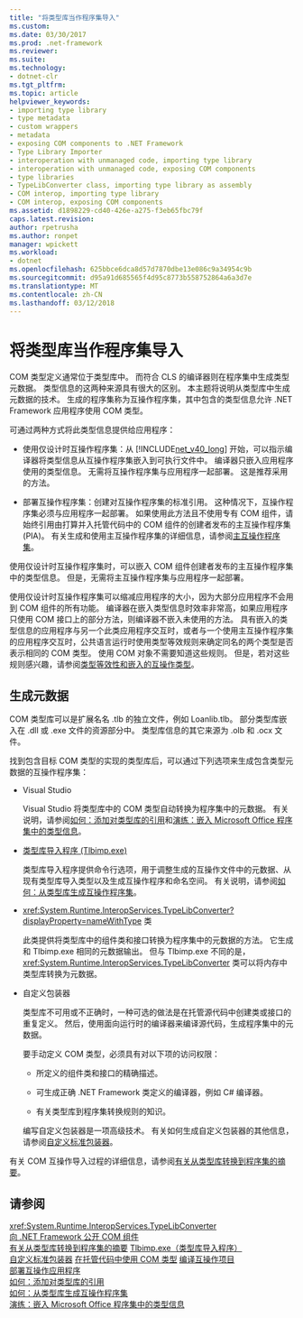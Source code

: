 ```yaml
---
title: "将类型库当作程序集导入"
ms.custom: 
ms.date: 03/30/2017
ms.prod: .net-framework
ms.reviewer: 
ms.suite: 
ms.technology:
- dotnet-clr
ms.tgt_pltfrm: 
ms.topic: article
helpviewer_keywords:
- importing type library
- type metadata
- custom wrappers
- metadata
- exposing COM components to .NET Framework
- Type Library Importer
- interoperation with unmanaged code, importing type library
- interoperation with unmanaged code, exposing COM components
- type libraries
- TypeLibConverter class, importing type library as assembly
- COM interop, importing type library
- COM interop, exposing COM components
ms.assetid: d1898229-cd40-426e-a275-f3eb65fbc79f
caps.latest.revision: 
author: rpetrusha
ms.author: ronpet
manager: wpickett
ms.workload:
- dotnet
ms.openlocfilehash: 625bbce6dca8d57d7870dbe13e086c9a34954c9b
ms.sourcegitcommit: d95a91d685565f4d95c8773b558752864a6a3d7e
ms.translationtype: MT
ms.contentlocale: zh-CN
ms.lasthandoff: 03/12/2018
---
```

# <a name="importing-a-type-library-as-an-assembly"></a>将类型库当作程序集导入
COM 类型定义通常位于类型库中。 而符合 CLS 的编译器则在程序集中生成类型元数据。 类型信息的这两种来源具有很大的区别。 本主题将说明从类型库中生成元数据的技术。 生成的程序集称为互操作程序集，其中包含的类型信息允许 .NET Framework 应用程序使用 COM 类型。  
  
 可通过两种方式将此类型信息提供给应用程序：  
  
-   使用仅设计时互操作程序集：从 [!INCLUDE[net_v40_long](../../../includes/net-v40-long-md.md)] 开始，可以指示编译器将类型信息从互操作程序集嵌入到可执行文件中。 编译器只嵌入应用程序使用的类型信息。 无需将互操作程序集与应用程序一起部署。 这是推荐采用的方法。  
  
-   部署互操作程序集：创建对互操作程序集的标准引用。 这种情况下，互操作程序集必须与应用程序一起部署。 如果使用此方法且不使用专有 COM 组件，请始终引用由打算并入托管代码中的 COM 组件的创建者发布的主互操作程序集 (PIA)。 有关生成和使用主互操作程序集的详细信息，请参阅[主互操作程序集](https://msdn.microsoft.com/library/b977a8be-59a0-40a0-a806-b11ffba5c080(v=vs.100))。  
  
 使用仅设计时互操作程序集时，可以嵌入 COM 组件创建者发布的主互操作程序集中的类型信息。 但是，无需将主互操作程序集与应用程序一起部署。  
  
 使用仅设计时互操作程序集可以缩减应用程序的大小，因为大部分应用程序不会用到 COM 组件的所有功能。 编译器在嵌入类型信息时效率非常高，如果应用程序只使用 COM 接口上的部分方法，则编译器不嵌入未使用的方法。 具有嵌入的类型信息的应用程序与另一个此类应用程序交互时，或者与一个使用主互操作程序集的应用程序交互时，公共语言运行时使用类型等效规则来确定同名的两个类型是否表示相同的 COM 类型。 使用 COM 对象不需要知道这些规则。 但是，若对这些规则感兴趣，请参阅[类型等效性和嵌入的互操作类型](../../../docs/framework/interop/type-equivalence-and-embedded-interop-types.md)。  
  
## <a name="generating-metadata"></a>生成元数据  
 COM 类型库可以是扩展名名 .tlb 的独立文件，例如 Loanlib.tlb。 部分类型库嵌入在 .dll 或 .exe 文件的资源部分中。 类型库信息的其它来源为 .olb 和 .ocx 文件。  
  
 找到包含目标 COM 类型的实现的类型库后，可以通过下列选项来生成包含类型元数据的互操作程序集：  
  
-   Visual Studio  
  
     Visual Studio 将类型库中的 COM 类型自动转换为程序集中的元数据。 有关说明，请参阅[如何：添加对类型库的引用](../../../docs/framework/interop/how-to-add-references-to-type-libraries.md)和[演练：嵌入 Microsoft Office 程序集中的类型信息](http://msdn.microsoft.com/library/85b55e05-bc5e-4665-b6ae-e1ada9299fd3)。  
  
-   [类型库导入程序 (Tlbimp.exe)](../../../docs/framework/tools/tlbimp-exe-type-library-importer.md)  
  
     类型库导入程序提供命令行选项，用于调整生成的互操作文件中的元数据、从现有类型库导入类型以及生成互操作程序和命名空间。 有关说明，请参阅[如何：从类型库生成互操作程序集](../../../docs/framework/interop/how-to-generate-interop-assemblies-from-type-libraries.md)。  
  
-   <xref:System.Runtime.InteropServices.TypeLibConverter?displayProperty=nameWithType> 类  
  
     此类提供将类型库中的组件类和接口转换为程序集中的元数据的方法。 它生成和 Tlbimp.exe 相同的元数据输出。 但与 Tlbimp.exe 不同的是，<xref:System.Runtime.InteropServices.TypeLibConverter> 类可以将内存中类型库转换为元数据。  
  
-   自定义包装器  
  
     类型库不可用或不正确时，一种可选的做法是在托管源代码中创建类或接口的重复定义。 然后，使用面向运行时的编译器来编译源代码，生成程序集中的元数据。  
  
     要手动定义 COM 类型，必须具有对以下项的访问权限：  
  
    -   所定义的组件类和接口的精确描述。  
  
    -   可生成正确 .NET Framework 类定义的编译器，例如 C# 编译器。  
  
    -   有关类型库到程序集转换规则的知识。  
  
     编写自定义包装器是一项高级技术。 有关如何生成自定义包装器的其他信息，请参阅[自定义标准包装器](https://msdn.microsoft.com/library/c40d089b-6a3c-41b5-a20d-d760c215e49d(v=vs.100))。  
  
 有关 COM 互操作导入过程的详细信息，请参阅[有关从类型库转换到程序集的摘要](https://msdn.microsoft.com/library/bf3f90c5-4770-4ab8-895c-3ba1055cc958(v=vs.100))。  
  
## <a name="see-also"></a>请参阅  
 <xref:System.Runtime.InteropServices.TypeLibConverter>  
 [向 .NET Framework 公开 COM 组件](../../../docs/framework/interop/exposing-com-components.md)  
 [有关从类型库转换到程序集的摘要](https://msdn.microsoft.com/library/bf3f90c5-4770-4ab8-895c-3ba1055cc958(v=vs.100))  
 [Tlbimp.exe（类型库导入程序）](../../../docs/framework/tools/tlbimp-exe-type-library-importer.md)  
 [自定义标准包装器](https://msdn.microsoft.com/library/c40d089b-6a3c-41b5-a20d-d760c215e49d(v=vs.100))  
 [在托管代码中使用 COM 类型](https://msdn.microsoft.com/library/1a95a8ca-c8b8-4464-90b0-5ee1a1135b66(v=vs.100))  
 [编译互操作项目](../../../docs/framework/interop/compiling-an-interop-project.md)  
 [部署互操作应用程序](../../../docs/framework/interop/deploying-an-interop-application.md)  
 [如何：添加对类型库的引用](../../../docs/framework/interop/how-to-add-references-to-type-libraries.md)  
 [如何：从类型库生成互操作程序集](../../../docs/framework/interop/how-to-generate-interop-assemblies-from-type-libraries.md)  
 [演练：嵌入 Microsoft Office 程序集中的类型信息](http://msdn.microsoft.com/library/85b55e05-bc5e-4665-b6ae-e1ada9299fd3)
